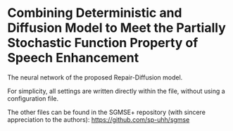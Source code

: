 # Combining Deterministic and Diffusion Model to Meet the Partially Stochastic Function Property of Speech Enhancement

The neural network of the proposed Repair-Diffusion model.

For simplicity, all settings are written directly within the file, without using a configuration file.

The other files can be found in the SGMSE+ repository (with sincere appreciation to the authors):
https://github.com/sp-uhh/sgmse
